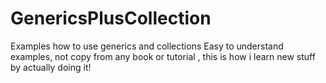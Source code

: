 # GenericsPlusCollection
Examples how to use generics and collections
Easy to understand examples, not copy from any book or tutorial , this is how i learn new stuff by actually doing it!
